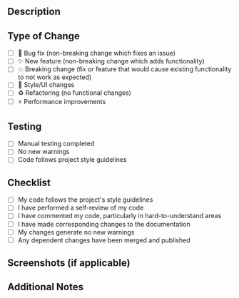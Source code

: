 ## Description

<!-- Provide a brief description of the changes made -->

## Type of Change

<!-- Mark the relevant option with 'x' -->

- [ ] 🐛 Bug fix (non-breaking change which fixes an issue)
- [ ] ✨ New feature (non-breaking change which adds functionality)
- [ ] 💥 Breaking change (fix or feature that would cause existing functionality to not work as expected)
- [ ] 🎨 Style/UI changes
- [ ] ♻️ Refactoring (no functional changes)
- [ ] ⚡ Performance improvements

## Testing

<!-- Describe the tests you ran -->

- [ ] Manual testing completed
- [ ] No new warnings
- [ ] Code follows project style guidelines

## Checklist

<!-- Mark the relevant options with 'x' -->

- [ ] My code follows the project's style guidelines
- [ ] I have performed a self-review of my code
- [ ] I have commented my code, particularly in hard-to-understand areas
- [ ] I have made corresponding changes to the documentation
- [ ] My changes generate no new warnings
- [ ] Any dependent changes have been merged and published

## Screenshots (if applicable)

<!-- Add screenshots to help explain your changes -->

## Additional Notes

<!-- Add any other context about the pull request here -->
